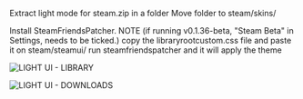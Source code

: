 Extract light mode for steam.zip in a folder
Move folder to steam/skins/

Install SteamFriendsPatcher. NOTE (if running v0.1.36-beta, "Steam Beta" in Settings, needs to be ticked.) 
copy the libraryrootcustom.css file and paste it on steam/steamui/
run steamfriendspatcher and it will apply the theme


![LIGHT UI - LIBRARY](https://i.imgur.com/AXTUyOd.png) 

![LIGHT UI - DOWNLOADS](https://i.imgur.com/WZkVRtT.png)

